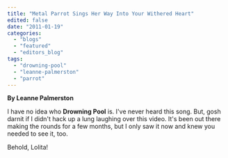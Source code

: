 ```yaml
---
title: "Metal Parrot Sings Her Way Into Your Withered Heart"
edited: false
date: "2011-01-19"
categories:
  - "blogs"
  - "featured"
  - "editors_blog"
tags:
  - "drowning-pool"
  - "leanne-palmerston"
  - "parrot"
---
```


**By Leanne Palmerston**

I have no idea who **Drowning Pool** is. I've never heard this song. But, gosh darnit if I didn't hack up a lung laughing over this video. It's been out there making the rounds for a few months, but I only saw it now and knew you needed to see it, too.

Behold, Lolita!
